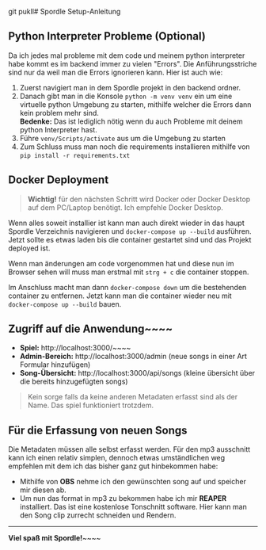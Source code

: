 git pukll# Spordle Setup-Anleitung

## Python Interpreter Probleme (Optional)

Da ich jedes mal probleme mit dem code und meinem python interpreter habe kommt es im backend immer zu vielen "Errors".
Die Anführungsstriche sind nur da weil man die Errors ignorieren kann. Hier ist auch wie:

1. Zuerst navigiert man in dem Spordle projekt in den backend ordner.
2. Danach gibt man in die Konsole `python -m venv venv` ein um eine virtuelle python Umgebung zu starten, mithilfe welcher die Errors dann kein problem mehr sind.  
   **Bedenke:** Das ist lediglich nötig wenn du auch Probleme mit deinem python Interpreter hast.
3. Führe `venv/Scripts/activate` aus um die Umgebung zu starten
4. Zum Schluss muss man noch die requirements installieren mithilfe von `pip install -r requirements.txt`

## Docker Deployment

> **Wichtig!** für den nächsten Schritt wird Docker oder Docker Desktop auf dem PC/Laptop benötigt. Ich empfehle Docker Desktop.

Wenn alles soweit installier ist kann man auch direkt wieder in das haupt Spordle Verzeichnis navigieren und `docker-compose up --build` ausführen.
Jetzt sollte es etwas laden bis die container gestartet sind und das Projekt deployed ist.

Wenn man änderungen am code vorgenommen hat und diese nun im Browser sehen will muss man erstmal mit `strg + c` die container stoppen.

Im Anschluss macht man dann `docker-compose down` um die bestehenden container zu entfernen. Jetzt kann man die container wieder neu mit `docker-compose up --build` bauen.
## Zugriff auf die Anwendung~~~~

- **Spiel:** http://localhost:3000/~~~~
- **Admin-Bereich:** http://localhost:3000/admin (neue songs in einer Art Formular hinzufügen)
- **Song-Übersicht:** http://localhost:3000/api/songs (kleine übersicht über die bereits hinzugefügten songs)

> Kein sorge falls da keine anderen Metadaten erfasst sind als der Name. Das spiel funktioniert trotzdem.

## Für die Erfassung von neuen Songs

Die Metadaten müssen alle selbst erfasst werden. Für den mp3 ausschnitt kann ich einen relativ simplen, dennoch etwas umständlichen weg empfehlen mit dem ich das bisher ganz gut hinbekommen habe:

- Mithilfe von **OBS** nehme ich den gewünschten song auf und speicher mir diesen ab.
- Um nun das format in mp3 zu bekommen habe ich mir **REAPER** installiert. Das ist eine kostenlose Tonschnitt software. Hier kann man den Song clip zurrecht schneiden und Rendern.

---

**Viel spaß mit Spordle!**~~~~